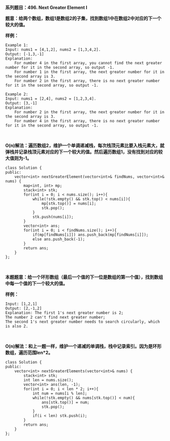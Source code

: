 **系列题目：496. Next Greater Element I**

**题意：给两个数组，数组1是数组2的子集，找到数组1中在数组2中对应的下一个较大的值。**

**样例：**
```
Example 1:
Input: nums1 = [4,1,2], nums2 = [1,3,4,2].
Output: [-1,3,-1]
Explanation:
    For number 4 in the first array, you cannot find the next greater number for it in the second array, so output -1.
    For number 1 in the first array, the next greater number for it in the second array is 3.
    For number 2 in the first array, there is no next greater number for it in the second array, so output -1.
    
Example 2:
Input: nums1 = [2,4], nums2 = [1,2,3,4].
Output: [3,-1]
Explanation:
    For number 2 in the first array, the next greater number for it in the second array is 3.
    For number 4 in the first array, there is no next greater number for it in the second array, so output -1.
```

<br/>

**O(n)解法：遍历数组2，维护一个单调递减栈，每次栈顶元素比要入栈元素大，就弹栈并记录栈顶元素对应的下一个较大的值。然后遍历数组1，没有找到对应的较大值则为-1。**
```
class Solution {
public:
    vector<int> nextGreaterElement(vector<int>& findNums, vector<int>& nums) {
        map<int, int> mp;
        stack<int> stk;
        for(int i = 0; i < nums.size(); i++){
            while(!stk.empty() && stk.top() < nums[i]){
                mp[stk.top()] = nums[i];
                stk.pop();
            }
            stk.push(nums[i]);
        }
        vector<int> ans;
        for(int i = 0; i < findNums.size(); i++){
            if(mp[findNums[i]]) ans.push_back(mp[findNums[i]]);
            else ans.push_back(-1);
        }
        return ans;
    }
};
```

<br/>




**本题题意：给一个环形数组（最后一个值的下一位是数组的第一个值），找到数组中每一个值的下一个较大的值。**

**样例：**
```
Input: [1,2,1]
Output: [2,-1,2]
Explanation: The first 1's next greater number is 2; 
The number 2 can't find next greater number; 
The second 1's next greater number needs to search circularly, which is also 2.
```

<br/>

**O(n)解法：和上一题一样，维护一个递减的单调栈，栈中记录索引。因为是环形数组，遍历范围len*2。**
```
class Solution {
public:
    vector<int> nextGreaterElements(vector<int>& nums) {
        stack<int> stk;
        int len = nums.size();
        vector<int> ans(len, -1);
        for(int i = 0; i < len * 2; i++){
            int num = nums[i % len];
            while(!stk.empty() && nums[stk.top()] < num){
                ans[stk.top()] = num;
                stk.pop();
            }
            if(i < len) stk.push(i);
        }
        return ans;
    }
};
```

